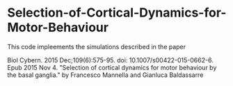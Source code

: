 # Selection-of-Cortical-Dynamics-for-Motor-Behaviour
This code impleements the simulations described in the paper

Biol Cybern. 2015 Dec;109(6):575-95. doi: 10.1007/s00422-015-0662-6. Epub 2015 Nov 4.
"Selection of cortical dynamics for motor behaviour by the basal ganglia."
by Francesco Mannella and Gianluca Baldassarre
